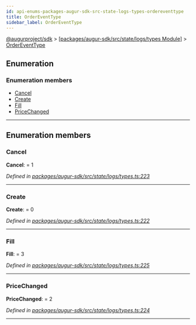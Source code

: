```yaml
---
id: api-enums-packages-augur-sdk-src-state-logs-types-ordereventtype
title: OrderEventType
sidebar_label: OrderEventType
---
```


[@augurproject/sdk](api-readme.md) > [[packages/augur-sdk/src/state/logs/types Module]](api-modules-packages-augur-sdk-src-state-logs-types-module.md) > [OrderEventType](api-enums-packages-augur-sdk-src-state-logs-types-ordereventtype.md)

## Enumeration

### Enumeration members

* [Cancel](api-enums-packages-augur-sdk-src-state-logs-types-ordereventtype.md#cancel)
* [Create](api-enums-packages-augur-sdk-src-state-logs-types-ordereventtype.md#create)
* [Fill](api-enums-packages-augur-sdk-src-state-logs-types-ordereventtype.md#fill)
* [PriceChanged](api-enums-packages-augur-sdk-src-state-logs-types-ordereventtype.md#pricechanged)

---

## Enumeration members

<a id="cancel"></a>

###  Cancel

**Cancel**:  = 1

*Defined in [packages/augur-sdk/src/state/logs/types.ts:223](https://github.com/AugurProject/augur/blob/b4365d6894/packages/augur-sdk/src/state/logs/types.ts#L223)*

___
<a id="create"></a>

###  Create

**Create**:  = 0

*Defined in [packages/augur-sdk/src/state/logs/types.ts:222](https://github.com/AugurProject/augur/blob/b4365d6894/packages/augur-sdk/src/state/logs/types.ts#L222)*

___
<a id="fill"></a>

###  Fill

**Fill**:  = 3

*Defined in [packages/augur-sdk/src/state/logs/types.ts:225](https://github.com/AugurProject/augur/blob/b4365d6894/packages/augur-sdk/src/state/logs/types.ts#L225)*

___
<a id="pricechanged"></a>

###  PriceChanged

**PriceChanged**:  = 2

*Defined in [packages/augur-sdk/src/state/logs/types.ts:224](https://github.com/AugurProject/augur/blob/b4365d6894/packages/augur-sdk/src/state/logs/types.ts#L224)*

___

